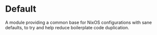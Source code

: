 # Default

A module providing a common base for NixOS configurations with sane defaults, to
try and help reduce boilerplate code duplication.
